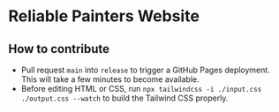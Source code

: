 # Reliable Painters Website

## How to contribute

- Pull request `main` into `release` to trigger a GitHub Pages deployment. This will take a few minutes to become available.
- Before editing HTML or CSS, run `npx tailwindcss -i ./input.css ./output.css --watch` to build the Tailwind CSS properly.